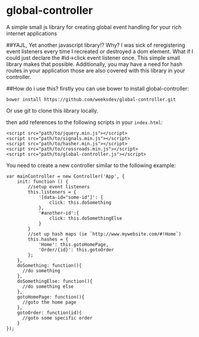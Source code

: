 # global-controller
A simple small js library for creating global event handling for your rich internet applications

##YAJL, Yet another javascript library!? Why?
I was sick of reregistering event listeners every time I recreated or destroyed a dom element.  What if I could just declare the #id->click event listener once.  This simple small library makes that possible.  Additionally, you may have a need for hash routes in your application those are also covered with this library in your controller.

##How do i use this?
firstly you can use bower to install global-controller:

`bower install https://github.com/weeksdev/global-controller.git`

Or use git to clone this library locally.

then add references to the following scripts in your `index.html`:
```
<script src="path/to/jquery.min.js"></script>
<script src="path/to/signals.min.js"></script>
<script src="path/to/hasher.min.js"></script>
<script src="path/to/crossroads.min.js"></script>
<script src="path/to/global-controller.js"></script>
```

You need to create a new controller similar to the following example:
```
var mainController = new Controller('App', {
    init: function () {
        //setup event listeners
        this.listeners = {
            '[data-id="some-id"]': {
                click: this.doSomething
            },
            '#another-id':{
                click: this.doSomethingElse
            }
        }
        //set up hash maps (ie `http://www.mywebsite.com/#!Home`)
        this.hashes = {
            'Home': this.gotoHomePage,
            'Order/{id}': this.gotoOrder
        };
    },
    doSomething: function(){
      //do something
    },
    doSomethingElse: function(){
      //do something else
    },
    gotoHomePage: function(){
      //goto the home page
    },
    gotoOrder: function(id){
      //goto some specific order
    }
});
```